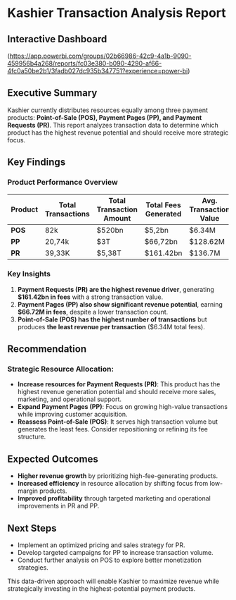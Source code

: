 # **Kashier Transaction Analysis Report**

 ## **Interactive Dashboard** 
    
 (https://app.powerbi.com/groups/02b66986-42c9-4a1b-9090-459956b4a268/reports/fc03e380-b090-4290-af66-4fc0a50be2b1/3fadb027dc935b347751?experience=power-bi)

## **Executive Summary**

Kashier currently distributes resources equally among three payment products: **Point-of-Sale (POS), Payment Pages (PP), and Payment Requests (PR)**. This report analyzes transaction data to determine which product has the highest revenue potential and should receive more strategic focus.

## **Key Findings**

### **Product Performance Overview**

| Product | Total Transactions | Total Transaction Amount | Total Fees Generated | Avg. Transaction Value | Avg. Fee per Transaction |
| --- | --- | --- | --- | --- | --- |
| **POS** | 82k | $520bn | $5,2bn | $6.34M | $63k |
| **PP** | 20,74k | $3T | $66,72bn | $128.62M | $3.21M |
| **PR** | 39,33K | $5,38T | $161.42bn | $136.7M | $4.1M |

### **Key Insights**

1. **Payment Requests (PR) are the highest revenue driver**, generating **$161.42bn in fees** with a strong transaction value.
2. **Payment Pages (PP) also show significant revenue potential**, earning **$66.72M in fees**, despite a lower transaction count.
3. **Point-of-Sale (POS) has the highest number of transactions** but produces **the least revenue per transaction** ($6.34M total fees).

## **Recommendation**

### **Strategic Resource Allocation:**

- **Increase resources for Payment Requests (PR)**: This product has the highest revenue generation potential and should receive more sales, marketing, and operational support.
- **Expand Payment Pages (PP)**: Focus on growing high-value transactions while improving customer acquisition.
- **Reassess Point-of-Sale (POS)**: It serves high transaction volume but generates the least fees. Consider repositioning or refining its fee structure.

## **Expected Outcomes**

- **Higher revenue growth** by prioritizing high-fee-generating products.
- **Increased efficiency** in resource allocation by shifting focus from low-margin products.
- **Improved profitability** through targeted marketing and operational improvements in PR and PP.

## **Next Steps**

- Implement an optimized pricing and sales strategy for PR.
- Develop targeted campaigns for PP to increase transaction volume.
- Conduct further analysis on POS to explore better monetization strategies.

This data-driven approach will enable Kashier to maximize revenue while strategically investing in the highest-potential payment products.
